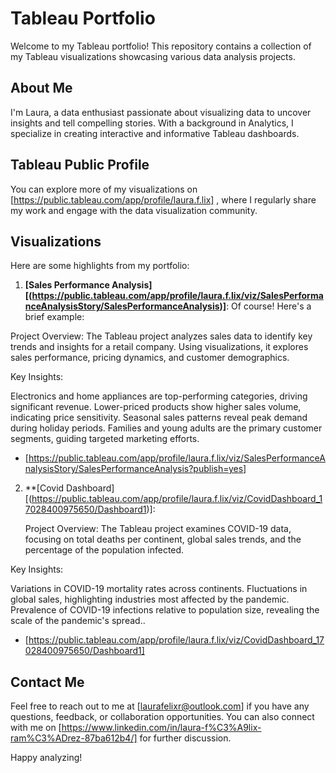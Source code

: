 # Tableau Portfolio

Welcome to my Tableau portfolio! This repository contains a collection of my Tableau visualizations showcasing various data analysis projects.

## About Me

I'm Laura, a data enthusiast passionate about visualizing data to uncover insights and tell compelling stories. With a background in Analytics, I specialize in creating interactive and informative Tableau dashboards.

## Tableau Public Profile

You can explore more of my visualizations on [https://public.tableau.com/app/profile/laura.f.lix] , where I regularly share my work and engage with the data visualization community.

## Visualizations

Here are some highlights from my portfolio:

1. **[Sales Performance Analysis] [(https://public.tableau.com/app/profile/laura.f.lix/viz/SalesPerformanceAnalysisStory/SalesPerformanceAnalysis)]**:
Of course! Here's a brief example:

Project Overview:
The Tableau project analyzes sales data to identify key trends and insights for a retail company. Using visualizations, it explores sales performance, pricing dynamics, and customer demographics.

Key Insights:

Electronics and home appliances are top-performing categories, driving significant revenue.
Lower-priced products show higher sales volume, indicating price sensitivity.
Seasonal sales patterns reveal peak demand during holiday periods.
Families and young adults are the primary customer segments, guiding targeted marketing efforts.

   - [https://public.tableau.com/app/profile/laura.f.lix/viz/SalesPerformanceAnalysisStory/SalesPerformanceAnalysis?publish=yes]
  

2. **[Covid Dashboard] [(https://public.tableau.com/app/profile/laura.f.lix/viz/CovidDashboard_17028400975650/Dashboard1)]:

   Project Overview:
The Tableau project examines COVID-19 data, focusing on total deaths per continent, global sales trends, and the percentage of the population infected.

Key Insights:

Variations in COVID-19 mortality rates across continents.
Fluctuations in global sales, highlighting industries most affected by the pandemic.
Prevalence of COVID-19 infections relative to population size, revealing the scale of the pandemic's spread..
   - [https://public.tableau.com/app/profile/laura.f.lix/viz/CovidDashboard_17028400975650/Dashboard1]
   

## Contact Me

Feel free to reach out to me at [laurafelixr@outlook.com] if you have any questions, feedback, or collaboration opportunities. You can also connect with me on [https://www.linkedin.com/in/laura-f%C3%A9lix-ram%C3%ADrez-87ba612b4/] for further discussion.

Happy analyzing!
